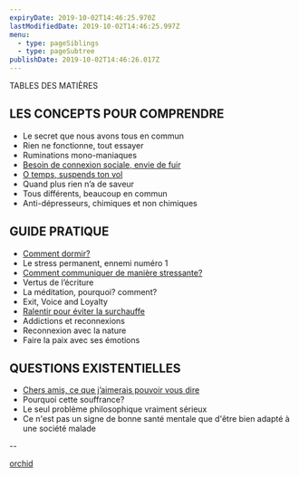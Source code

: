 ```yaml
---
expiryDate: 2019-10-02T14:46:25.970Z
lastModifiedDate: 2019-10-02T14:46:25.997Z
menu:
  - type: pageSiblings
  - type: pageSubtree
publishDate: 2019-10-02T14:46:26.017Z
---
```

TABLES DES MATIÈRES

## LES CONCEPTS POUR COMPRENDRE

- Le secret que nous avons tous en commun
- Rien ne fonctionne, tout essayer
- Ruminations mono-maniaques
- [Besoin de connexion sociale, envie de fuir](concepts/2-besoin-connexion-sociale-envie-de-fuir.adoc)
- [O temps, suspends ton vol](concepts/1-o-temps-suspends-ton-vol.adoc )
- Quand plus rien n’a de saveur
- Tous différents, beaucoup en commun
- Anti-dépresseurs, chimiques et non chimiques

## GUIDE PRATIQUE

- [Comment dormir?](guide-pratique/1-comment-dormir.adoc)
- Le stress permanent, ennemi numéro 1
- [Comment communiquer de manière stressante?](guide-pratique/2-comment-communiquer-de-maniere-stressante.ad)
- Vertus de l’écriture
- La méditation, pourquoi? comment?
- Exit, Voice and Loyalty
- [Ralentir pour éviter la surchauffe](guide-pratique/3-ralentir-pour-eviter-la-surchauffe.adoc)
- Addictions et reconnexions
- Reconnexion avec la nature
- Faire la paix avec ses émotions


## QUESTIONS EXISTENTIELLES

- [Chers amis, ce que j’aimerais pouvoir vous dire](questions-existentielles/1-ce-que-jaimerais-pouvoir-dir.asciidoc)
- Pourquoi cette souffrance?
- Le seul problème philosophique vraiment sérieux
- Ce n'est pas un signe de bonne santé mentale que d'être bien adapté à une société malade



--

[orchid](orchid)
